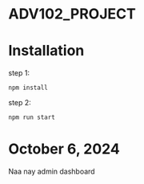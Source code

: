 # ADV102_PROJECT
# Installation
step 1:
```
npm install
```
step 2:
```
npm run start
```
# October 6, 2024



Naa nay admin dashboard
